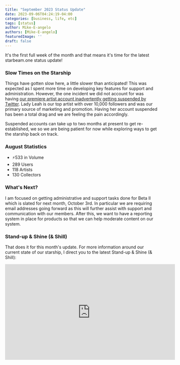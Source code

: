 ```yaml
---
title: "September 2023 Status Update"
date: 2023-09-06T04:24:19-04:00
categories: [business, life, etc]
tags: [status]
author: Mike-E-angelo
authors: [Mike-E-angelo]
featuredImage: ''
draft: false
---
```


It's the first full week of the month and that means it's time for the latest starbeam.one status update!

### Slow Times on the Starship

Things have gotten slow here, a little slower than anticipated!  This was expected as I spent more time on developing key features for support and administration.  However, the one incident we did not account for was having [our premiere artist account inadvertently getting suspended by Twitter](https://twitter.com/leahgale132/status/1697811347780562974).  Lady Leah is our top artist with over 10,000 followers and was our primary source of marketing and promotion.  Having her account suspended has been a total drag and we are feeling the pain accordingly.

Suspended accounts can take up to two months at present to get re-established, we so we are being patient for now while exploring ways to get the starship back on track.

### August Statistics

- ⚡533 in Volume
- 289 Users
- 118 Artists
- 130 Collectors

### What's Next?

I am focused on getting administrative and support tasks done for Beta II which is slated for next month, October 3rd.  In particular we are requiring email addresses going forward as this will further assist with support and communication with our members.  After this, we want to have a reporting system in place for products so that we can help moderate content on our system.

### Stand-up & Shine (& Shill)

That does it for this month's update.  For more information around our current state of our starship, I direct you to the latest Stand-up & Shine (& Shill):

<iframe width="560" height="315" src="https://www.youtube.com/embed/vmqPNZHDmVI" title="YouTube video player" frameborder="0" allow="accelerometer; autoplay; clipboard-write; encrypted-media; gyroscope; picture-in-picture" allowfullscreen style="margin-bottom: 2em"></iframe>
